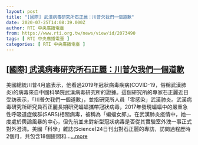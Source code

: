 ```yaml
---
layout: post
title: "[國際] 武漢病毒研究所石正麗：川普欠我們一個道歉"
date: 2020-07-25T14:08:39.000Z
author: RTI 中央廣播電臺
from: https://www.rti.org.tw/news/view/id/2073490
tags: [ RTI 中央廣播電臺 ]
categories: [ RTI 中央廣播電臺 ]
---
```

<!--1595686119000-->
[[國際] 武漢病毒研究所石正麗：川普欠我們一個道歉](https://www.rti.org.tw/news/view/id/2073490)
------

<div>
美國總統川普4月底表示，他看過2019年冠狀病毒疾病(COVID-19，俗稱武漢肺炎)的病毒來自中國科學院武漢病毒研究所的證據。這個研究所的專家石正麗近日受訪表示，「川普欠我們一個道歉」，並指研究所人員「零感染」武漢肺炎。武漢病毒研究所研究員石正麗長期研究蝙蝠攜帶冠狀病毒，2017年發現蝙蝠中的嚴重急性呼吸道症候群(SARS)相關病毒，被稱為「蝙蝠女郎」。在武漢肺炎疫情中，她一度處於輿論風暴的中心，但先前並未對新型冠狀病毒是否從其實驗室外洩一事正式對外澄清。美國「科學」雜誌(Science)24日刊出對石正麗的專訪，訪問過程歷時2個月，共包含18個提問和...<a target="_blank" href="https://www.rti.org.tw/news/view/id/2073490">...more</a>
</div>
